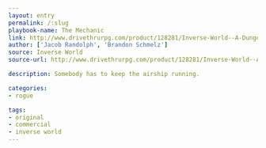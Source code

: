 ```yaml
---
layout: entry
permalink: /:slug
playbook-name: The Mechanic
link: http://www.drivethrurpg.com/product/128281/Inverse-World--A-Dungeon-World-Supplement
author: ['Jacob Randolph', 'Brandon Schmelz']
source: Inverse World
source-url: http://www.drivethrurpg.com/product/128281/Inverse-World--A-Dungeon-World-Supplement

description: Somebody has to keep the airship running.

categories:
- rogue

tags:
- original
- commercial
- inverse world
---
```

